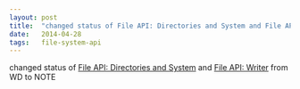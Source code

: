 ```yaml
---
layout: post
title:  "changed status of File API: Directories and System and File API: Writer from WD to NOTE"
date:   2014-04-28
tags:   file-system-api
---
```


changed status of [File API: Directories and System](/spec/file-system-api) and [File API: Writer](http://dret.typepad.com/dretblog/2010/04/html5-file-writer-api.html) from WD to NOTE

